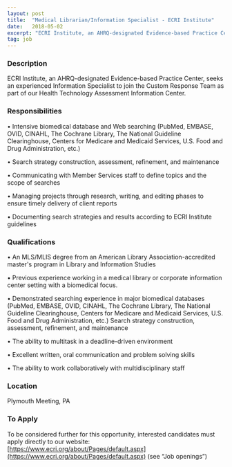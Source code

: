 ```yaml
---
layout: post
title:  "Medical Librarian/Information Specialist - ECRI Institute"
date:   2018-05-02
excerpt: "ECRI Institute, an AHRQ-designated Evidence-based Practice Center, seeks an experienced Information Specialist to join the Custom Response Team as part of our Health Technology Assessment Information Center."
tag: job
---
```


### Description   

ECRI Institute, an AHRQ-designated Evidence-based Practice Center, seeks an experienced Information Specialist to join the Custom Response Team as part of our Health Technology Assessment Information Center.


### Responsibilities   


• Intensive biomedical database and Web searching (PubMed, EMBASE, OVID, CINAHL, The Cochrane Library, The National Guideline Clearinghouse, Centers for Medicare and Medicaid Services, U.S. Food and Drug Administration, etc.)

• Search strategy construction, assessment, refinement, and maintenance

• Communicating with Member Services staff to define topics and the scope of searches

• Managing projects through research, writing, and editing phases to ensure timely delivery of client reports

• Documenting search strategies and results according to ECRI Institute guidelines



### Qualifications   


• An MLS/MLIS degree from an American Library Association-accredited master's program in Library and Information Studies 

• Previous experience working in a medical library or corporate information center setting with a biomedical focus.

• Demonstrated searching experience in major biomedical databases (PubMed, EMBASE, OVID, CINAHL, The Cochrane Library, The National Guideline Clearinghouse, Centers for Medicare and Medicaid Services, U.S. Food and Drug Administration, etc.)
Search strategy construction, assessment, refinement, and maintenance

• The ability to multitask in a deadline-driven environment

• Excellent written, oral communication and problem solving skills

• The ability to work collaboratively with multidisciplinary staff





### Location   

Plymouth Meeting, PA




### To Apply   

To be considered further for this opportunity, interested candidates must apply directly to our website:
[https://www.ecri.org/about/Pages/default.aspx](https://www.ecri.org/about/Pages/default.aspx) (see “Job openings”)






